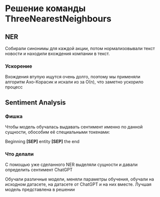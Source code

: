 # Решение команды ThreeNearestNeighbours

## NER
Собирали синонимы для каждой акции, потом нормализовывали текст новости и находили вхождения компании в текст.

### Ускорение
Вхождения втупую ищутся очень долго, поэтому мы применяли алгоритм Ахо-Корасик и искали из за О(n), что заметно ускорило процесс

## Sentiment Analysis

### Фишка
Чтобы модель обучалась выдавать сентимент именно по данной сущности, обособим её специальными токенами:

Beginning **[SEP]** entity **[SEP]** the end

### Что делали
С помощью уже сделанного NER выделяли сущности и давали определить сентимент ChatGPT

Обучали различные модели, меняли параметры обучения, обучали на исходном датасете, на датасете от ChatGPT и на них вместе. Лучшая модель представлена в решении